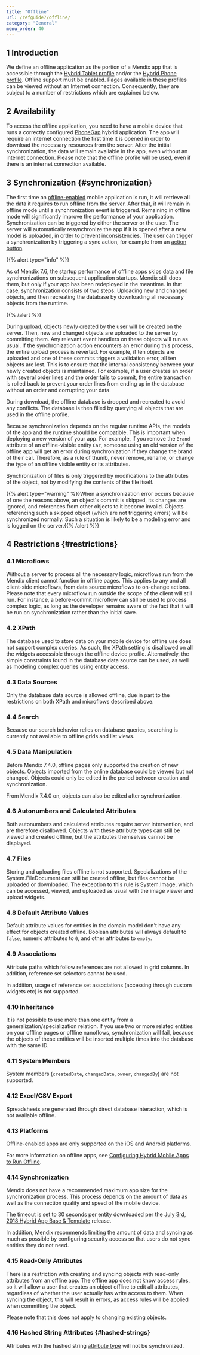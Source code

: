 ```yaml
---
title: "Offline"
url: /refguide7/offline/
category: "General"
menu_order: 40
---
```


## 1 Introduction

We define an offline application as the portion of a Mendix app that is accessible through the [Hybrid Tablet profile](/refguide7/hybrid-tablet-profile/) and/or the [Hybrid Phone profile](/refguide7/hybrid-phone-profile/). Offline support must be enabled. Pages available in these profiles can be viewed without an Internet connection. Consequently, they are subject to a number of restrictions which are explained below.

## 2 Availability

To access the offline application, you need to have a mobile device that runs a correctly configured [PhoneGap](http://phonegap.com/) hybrid application. The app will require an internet connection the first time it is opened in order to download the necessary resources from the server. After the initial synchronization, the data will remain available in the app, even without an internet connection. Please note that the offline profile will be used, even if there is an internet connection available.

## 3 Synchronization {#synchronization}

The first time an [offline-enabled](/refguide7/configuring-hybrid-mobile-apps-to-run-offline/) mobile application is run, it will retrieve all the data it requires to run offline from the server. After that, it will remain in offline mode until a synchronization event is triggered. Remaining in offline mode will significantly improve the performance of your application. Synchronization can be triggered by either the server or the user. The server will automatically resynchronize the app if it is opened after a new model is uploaded, in order to prevent inconsistencies. The user can trigger a synchronization by triggering a sync action, for example from an [action button](/refguide7/action-button/). 

{{% alert type="info" %}}

As of Mendix 7.6, the startup performance of offline apps skips data and file synchronizations on subsequent application startups. Mendix still does them, but only if your app has been redeployed in the meantime. In that case, synchronization consists of two steps: Uploading new and changed objects, and then recreating the database by downloading all necessary objects from the runtime.

{{% /alert %}}

During upload, objects newly created by the user will be created on the server. Then, new and changed objects are uploaded to the server by committing them. Any relevant event handlers on these objects will run as usual. If the synchronization action encounters an error during this process, the entire upload process is reverted. For example, if ten objects are uploaded and one of these commits triggers a validation error, all ten objects are lost. This is to ensure that the internal consistency between your newly created objects is maintained. For example, if a user creates an order with several order lines and the order fails to commit, the entire transaction is rolled back to prevent your order lines from ending up in the database without an order and corrupting your data.

During download, the offline database is dropped and recreated to avoid any conflicts. The database is then filled by querying all objects that are used in the offline profile.

Because synchronization depends on the regular runtime APIs, the models of the app and the runtime should be compatible. This is important when deploying a new version of your app. For example, if you remove the `Brand` attribute of an offline-visible entity `Car`, someone using an old version of the offline app will get an error during synchronization if they change the brand of their car. Therefore, as a rule of thumb, never remove, rename, or change the type of an offline visible entity or its attributes.

Synchronization of files is only triggered by modifications to the attributes of the object, not by modifying the contents of the file itself.

{{% alert type="warning" %}}When a synchronization error occurs because of one the reasons above, an object's commit is skipped, its changes are ignored, and references from other objects to it become invalid. Objects referencing such a skipped object (which are not triggering errors) will be synchronized normally. Such a situation is likely to be a modeling error and is logged on the server.{{% /alert %}}

## 4 Restrictions {#restrictions}

### 4.1 Microflows

Without a server to process all the necessary logic, microflows run from the Mendix client cannot function in offline pages. This applies to any and all client-side microflows, from data source microflows to on-change actions. Please note that every microflow run outside the scope of the client will still run. For instance, a before-commit microflow can still be used to process complex logic, as long as the developer remains aware of the fact that it will be run on synchronization rather than the initial save.

### 4.2 XPath

The database used to store data on your mobile device for offline use does not support complex queries. As such, the XPath setting is disallowed on all the widgets accessible through the offline device profile. Alternatively, the simple constraints found in the database data source can be used, as well as modeling complex queries using entity access.

### 4.3 Data Sources

Only the database data source is allowed offline, due in part to the restrictions on both XPath and microflows described above.

### 4.4 Search

Because our search behavior relies on database queries, searching is currently not available to offline grids and list views.

### 4.5 Data Manipulation

Before Mendix 7.4.0, offline pages only supported the creation of new objects. Objects imported from the online database could be viewed but not changed. Objects could only be edited in the period between creation and synchronization.

From Mendix 7.4.0 on, objects can also be edited after synchronization.

### 4.6 Autonumbers and Calculated Attributes

Both autonumbers and calculated attributes require server intervention, and are therefore disallowed. Objects with these attribute types can still be viewed and created offline, but the attributes themselves cannot be displayed.

### 4.7 Files

Storing and uploading files offline is not supported. Specializations of the System.FileDocument can still be created offline, but files cannot be uploaded or downloaded. The exception to this rule is System.Image, which can be accessed, viewed, and uploaded as usual with the image viewer and upload widgets.

### 4.8 Default Attribute Values

Default attribute values for entities in the domain model don't have any effect for objects created offline. Boolean attributes will always default to `false`, numeric attributes to `0`, and other attributes to `empty`.

### 4.9 Associations

Attribute paths which follow references are not allowed in grid columns. In addition, reference set selectors cannot be used. 

In addition, usage of reference set associations (accessing through custom widgets etc) is not supported.

### 4.10 Inheritance

It is not possible to use more than one entity from a generalization/specialization relation. If you use two or more related entities on your offline pages or offline nanoflows, synchronization will fail, because the objects of these entities will be inserted multiple times into the database with the same ID.

### 4.11 System Members

System members (`createdDate`, `changedDate`, `owner`, `changedBy`) are not supported.

### 4.12 Excel/CSV Export

Spreadsheets are generated through direct database interaction, which is not available offline.

### 4.13 Platforms

Offline-enabled apps are only supported on the iOS and Android platforms.

For more information on offline apps, see [Configuring Hybrid Mobile Apps to Run Offline](/refguide7/configuring-hybrid-mobile-apps-to-run-offline/).

### 4.14 Synchronization

Mendix does not have a recommended maximum app size for the synchronization process. This process depends on the amount of data as well as the connection quality and speed of the mobile device. 

The timeout is set to 30 seconds per entity downloaded per the [July 3rd, 2018 Hybrid App Base & Template](/releasenotes/mobile/hybrid-app/#7318) release.

In addition, Mendix recommends limiting the amount of data and syncing as much as possible by configuring security access so that users do not sync entities they do not need.

### 4.15 Read-Only Attributes

There is a restriction with creating and syncing objects with read-only attributes from an offline app. The offline app does not know access rules, so it will allow a user that creates an object offline to edit all attributes, regardless of whether the user actually has write access to them. When syncing the object, this will result in errors, as access rules will be applied when committing the object.

Please note that this does not apply to changing existing objects.

### 4.16 Hashed String Attributes {#hashed-strings}

Attributes with the hashed string [attribute type](/refguide7/attributes/#type) will not be synchronized.
